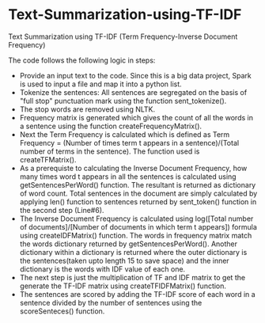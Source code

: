# Text-Summarization-using-TF-IDF
Text Summarization using TF-IDF (Term Frequency-Inverse Document Frequency)

The code follows the following logic in steps:
- Provide an input text to the code. Since this is a big data project, Spark is used to input a file and map it into a python list.
- Tokenize the sentences: All sentences are segregated on the basis of "full stop" punctuation mark using the function sent_tokenize().
- The stop words are removed using NLTK.
- Frequency matrix is generated which gives the count of all the words in a sentence using the function createFrequencyMatrix().
- Next the Term Frequency is calculated which is defined as Term Frequency = (Number of times term t appears in a sentence)/(Total number of terms in the sentence). The function used is createTFMatrix().
- As a prerequiste to calculating the Inverse Document Frequency, how many times word t appears in all the sentences is calculated using getSentencesPerWord() function. The resultant is returned as dictionary of word count. Total sentences in the document are simply calculated by applying len() function to sentences returned by sent_token() function in the second step (Line#6).
- The Inverse Document Frequency is calculated using log([Total number of documents]/[Number of documents in which term t appears]) formula using createIDFMatrix() function. The words in frequency matrix match the words dictionary returned by getSentencesPerWord(). Another dictionary within a dictionary is returned where the outer dictionary is the sentences(taken upto length 15 to save space) and the inner dictionary is the words with IDF value of each one.
- The next step is just the multiplication of TF and IDF matrix to get the generate the TF-IDF matrix using createTFIDFMatrix() function.
- The sentences are scored by adding the TF-IDF score of each word in a sentence divided by the number of sentences using the scoreSenteces() function.
